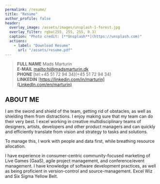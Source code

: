 ```yaml
---
permalink: /resume/
title: "Resume"
author_profile: false
header:
  overlay_image: /assets/images/unsplash-1-forest.jpg
  overlay_filter: rgba(255, 255, 255, 0.3)
  caption: "Photo credit: [**Unsplash**](https://unsplash.com)"
  actions:
    - label: "Download Resume"
      url: "/assets/resume.pdf"
---
```


> **FULL NAME**
> Mads Marturin  
> **E-MAIL**
> [mailto:hi@madsmarturin.dk](hi@madsmarturin.dk)  
> **PHONE**
> [tel:+45 51 72 94 34](+45 51 72 94 34)  
> **LINKEDIN**
> [https://linkedin.com/in/marturin](LinkedIn.com/en/marturin)

## ABOUT ME
I am the sword and shield of the team, getting rid of obstacles, as well as shielding them from distractions. I enjoy making sure that my team can do their very best. I excel working in creative multidisciplinary teams of designers, artists, developers and other product managers and can quickly and efficiently translate from vision and strategy to tasks and solutions.

To manage this, I work with people and data first, while breathing resource allocation.

I have experience in consumer-centric community-focused marketing of Live Games (GaaS), agile project management, and conference/event management. I have knowledge of software development practices, as well as being proficient in version-control and source-management. Excel Wiz and Six Sigma Yellow Belt.